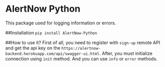 # AlertNow Python
This package used for logging information or errors.

##Installation
```pip install AlertNow-Python```

##How to use it?
First of all, you need to register with ```sign-up``` remote API and 
get the api key on the 
```https://alertnow-backend.herokuapp.com/api/swagger-ui.html```.
After, you must initialize connection using ```init``` method.
And you can use ```info``` or ```error``` methods.

